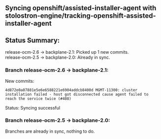 ## Syncing openshift/assisted-installer-agent with stolostron-engine/tracking-openshift-assisted-installer-agent

## Status Summary:

release-ocm-2.6 -> backplane-2.1: Picked up 1 new commits.  
release-ocm-2.5 -> backplane-2.0: Already in sync.  

### Branch release-ocm-2.6 -> backplane-2.1:

New commits:

```
4d872e0a07881e5e6e6588221e6904addcb8400d MGMT-11300: cluster installation failed - host got disconnected cause agent failed to reach the service twice (#408)
```

Status: Syncing successful

### Branch release-ocm-2.5 -> backplane-2.0:

Branches are already in sync, nothing to do.
